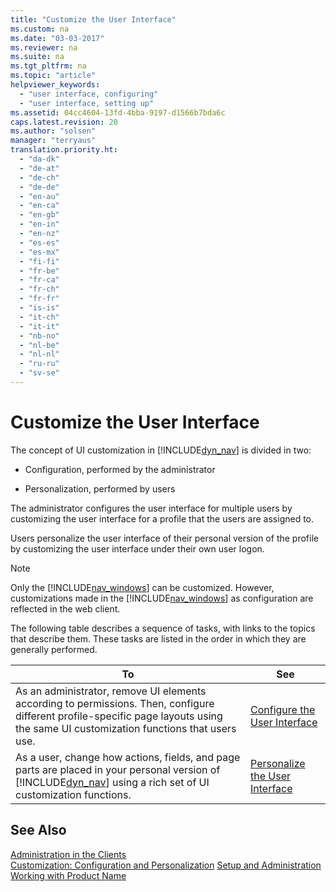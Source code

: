 ```yaml
---
title: "Customize the User Interface"
ms.custom: na
ms.date: "03-03-2017"
ms.reviewer: na
ms.suite: na
ms.tgt_pltfrm: na
ms.topic: "article"
helpviewer_keywords: 
  - "user interface, configuring"
  - "user interface, setting up"
ms.assetid: 04cc4604-13fd-4bba-9197-d1566b7bda6c
caps.latest.revision: 20
ms.author: "solsen"
manager: "terryaus"
translation.priority.ht: 
  - "da-dk"
  - "de-at"
  - "de-ch"
  - "de-de"
  - "en-au"
  - "en-ca"
  - "en-gb"
  - "en-in"
  - "en-nz"
  - "es-es"
  - "es-mx"
  - "fi-fi"
  - "fr-be"
  - "fr-ca"
  - "fr-ch"
  - "fr-fr"
  - "is-is"
  - "it-ch"
  - "it-it"
  - "nb-no"
  - "nl-be"
  - "nl-nl"
  - "ru-ru"
  - "sv-se"
---
```

# Customize the User Interface
The concept of UI customization in [!INCLUDE[dyn_nav](../ApplicationDesign/includes/dyn_nav_md.md)] is divided in two:  
  
-   Configuration, performed by the administrator  
  
-   Personalization, performed by users  
  
 The administrator configures the user interface for multiple users by customizing the user interface for a profile that the users are assigned to.  
  
 Users personalize the user interface of their personal version of the profile by customizing the user interface under their own user logon.  
  
> [!NOTE]  
>  Only the [!INCLUDE[nav_windows](../BusinessFunctionality/IntegratingWithMicrosoftOffice/includes/nav_windows_md.md)] can be customized. However, customizations made in the [!INCLUDE[nav_windows](../BusinessFunctionality/IntegratingWithMicrosoftOffice/includes/nav_windows_md.md)] as configuration are reflected in the web client.  
  
 The following table describes a sequence of tasks, with links to the topics that describe them. These tasks are listed in the order in which they are generally performed.  
  
|**To**|**See**|  
|------------|-------------|  
|As an administrator, remove UI elements according to permissions. Then, configure different profile\-specific page layouts using the same UI customization functions that users use.|[Configure the User Interface](../SetupAndAdministration/configure-the-user-interface.md)|  
|As a user, change how actions, fields, and page parts are placed in your personal version of [!INCLUDE[dyn_nav](../ApplicationDesign/includes/dyn_nav_md.md)] using a rich set of UI customization functions.|[Personalize the User Interface](../SetupAndAdministration/-$-s_personalization-personalize-the-user-interface-$-.md)|  
  
## See Also  
 [Administration in the Clients](../SetupAndAdministration/administration-in-the-clients.md)   
 [Customization: Configuration and Personalization](http://msdn.microsoft.com/en-us/library/jj677170\(v=nav.70\).aspx)   
 [Setup and Administration](../SetupAndAdministration/setup-and-administration.md)   
 [Working with Product Name](../WorkingWithDynamics/working-with-$-p_1-product-name-$-.md)